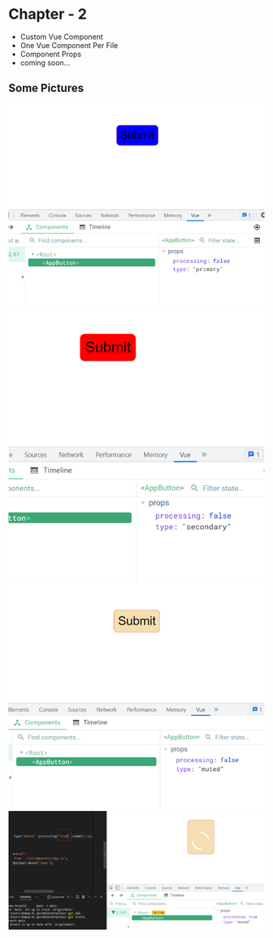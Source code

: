 # Chapter - 2
* Custom Vue Component
* One Vue Component Per File
* Component Props
* coming soon...
## Some Pictures
![image 1](DemoImages/img1.png?raw=true "default type")
![image 2](DemoImages/img2.png?raw=true "secondary type")
![image 3](DemoImages/img3.png?raw=true "muted type")
![image 4](DemoImages/img4.png?raw=true "loading effect  type")
